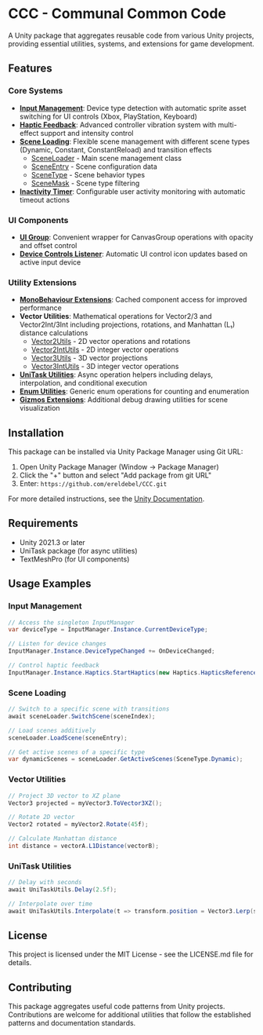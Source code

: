 # CCC - Communal Common Code

A Unity package that aggregates reusable code from various Unity projects, providing essential utilities, systems, and extensions for game development.

## Features

### Core Systems
- **[Input Management](Runtime/InputManager.cs)**: Device type detection with automatic sprite asset switching for UI controls (Xbox, PlayStation, Keyboard)
- **[Haptic Feedback](Runtime/Haptics.cs)**: Advanced controller vibration system with multi-effect support and intensity control
- **[Scene Loading](Runtime/SceneLoading/)**: Flexible scene management with different scene types (Dynamic, Constant, ConstantReload) and transition effects
  - [SceneLoader](Runtime/SceneLoading/SceneLoader.cs) - Main scene management class
  - [SceneEntry](Runtime/SceneLoading/SceneEntry.cs) - Scene configuration data
  - [SceneType](Runtime/SceneLoading/SceneType.cs) - Scene behavior types
  - [SceneMask](Runtime/SceneLoading/SceneMask.cs) - Scene type filtering
- **[Inactivity Timer](Runtime/InactivityTimer.cs)**: Configurable user activity monitoring with automatic timeout actions

### UI Components
- **[UI Group](Runtime/UIGroup.cs)**: Convenient wrapper for CanvasGroup operations with opacity and offset control
- **[Device Controls Listener](Runtime/DeviceControlsListener.cs)**: Automatic UI control icon updates based on active input device

### Utility Extensions
- **[MonoBehaviour Extensions](Runtime/MonoBehaviourExt.cs)**: Cached component access for improved performance
- **Vector Utilities**: Mathematical operations for Vector2/3 and Vector2Int/3Int including projections, rotations, and Manhattan (L₁) distance calculations
  - [Vector2Utils](Runtime/Utils/Vector2Utils.cs) - 2D vector operations and rotations
  - [Vector2IntUtils](Runtime/Utils/Vector2IntUtils.cs) - 2D integer vector operations
  - [Vector3Utils](Runtime/Utils/Vector3Utils.cs) - 3D vector projections
  - [Vector3IntUtils](Runtime/Utils/Vector3IntUtils.cs) - 3D integer vector operations
- **[UniTask Utilities](Runtime/Utils/UniTaskUtils.cs)**: Async operation helpers including delays, interpolation, and conditional execution
- **[Enum Utilities](Runtime/Utils/EnumUtils.cs)**: Generic enum operations for counting and enumeration
- **[Gizmos Extensions](Runtime/GizmosExt.cs)**: Additional debug drawing utilities for scene visualization

## Installation

This package can be installed via Unity Package Manager using Git URL:

1. Open Unity Package Manager (Window → Package Manager)
2. Click the "+" button and select "Add package from git URL"
3. Enter: `https://github.com/ereldebel/CCC.git`

For more detailed instructions, see the [Unity Documentation](https://docs.unity3d.com/Manual/upm-ui-giturl.html).

## Requirements

- Unity 2021.3 or later
- UniTask package (for async utilities)
- TextMeshPro (for UI components)

## Usage Examples

### Input Management
```csharp
// Access the singleton InputManager
var deviceType = InputManager.Instance.CurrentDeviceType;

// Listen for device changes
InputManager.Instance.DeviceTypeChanged += OnDeviceChanged;

// Control haptic feedback
InputManager.Instance.Haptics.StartHaptics(new Haptics.HapticsReference(0.5f, 0.3f, 2f));
```

### Scene Loading
```csharp
// Switch to a specific scene with transitions
await sceneLoader.SwitchScene(sceneIndex);

// Load scenes additively
sceneLoader.LoadScene(sceneEntry);

// Get active scenes of a specific type
var dynamicScenes = sceneLoader.GetActiveScenes(SceneType.Dynamic);
```

### Vector Utilities
```csharp
// Project 3D vector to XZ plane
Vector3 projected = myVector3.ToVector3XZ();

// Rotate 2D vector
Vector2 rotated = myVector2.Rotate(45f);

// Calculate Manhattan distance
int distance = vectorA.L1Distance(vectorB);
```

### UniTask Utilities
```csharp
// Delay with seconds
await UniTaskUtils.Delay(2.5f);

// Interpolate over time
await UniTaskUtils.Interpolate(t => transform.position = Vector3.Lerp(start, end, t), 1f);
```

## License

This project is licensed under the MIT License - see the LICENSE.md file for details.

## Contributing

This package aggregates useful code patterns from Unity projects. Contributions are welcome for additional utilities that follow the established patterns and documentation standards.
